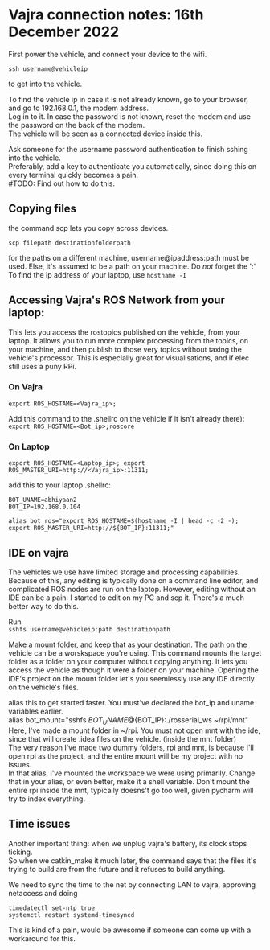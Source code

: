 # Vajra connection notes: 16th December 2022

First power the vehicle, and connect your device to the wifi.  

`ssh username@vehicleip`

to get into the vehicle.  

To find the vehicle ip in case it is not already known, go to your browser, and go to 192.168.0.1, the modem address.   
Log in to it. In case the password is not known, reset the modem and use the password on the back of the modem.  
The vehicle will be seen as a connected device inside this.  

Ask someone for the username password authentication to finish sshing into the vehicle.  
Preferably, add a key to authenticate you automatically, since doing this on every terminal quickly becomes a pain.  
#TODO: Find out how to do this.

## Copying files

the command scp lets you copy across devices.

`scp filepath destinationfolderpath`

for the paths on a different machine, username@ipaddress:path must be used. Else, it's assumed to be a path on your machine. Do *not* forget the ':'  
To find the ip address of your laptop, use
`hostname -I`

## Accessing Vajra's ROS Network from your laptop:

This lets you access the rostopics published on the vehicle, from your laptop. It allows you to run more complex processing from the topics, on your machine, and then publish to those very topics without taxing the vehicle's processor. This is especially great for visualisations, and if elec still uses a puny RPi.

### On Vajra

`export ROS_HOSTAME=<Vajra_ip>;`

Add this command to the .shellrc on the vehicle if it isn't already there):  
`export ROS_HOSTAME=<Bot_ip>;roscore`

### On Laptop

`export ROS_HOSTAME=<Laptop_ip>; export ROS_MASTER_URI=http://<Vajra_ip>:11311;`

add this to your laptop .shellrc:
```
BOT_UNAME=abhiyaan2  
BOT_IP=192.168.0.104  

alias bot_ros="export ROS_HOSTAME=$(hostname -I | head -c -2 -); export ROS_MASTER_URI=http://${BOT_IP}:11311;"  
``` 

## IDE on vajra

The vehicles we use have limited storage and processing capabilities. Because of this, any editing is typically done on a command line editor, and complicated ROS nodes are run on the laptop. However, editing without an IDE can be a pain. I started to edit on my PC and scp it. There's a much better way to do this.  

Run   
`sshfs username@vehicleip:path destinationpath`  

Make a mount folder, and keep that as your destination. The path on the vehicle can be a worskspace you're using. This command mounts the target folder as a folder on your computer without copying anything. It lets you access the vehicle as though it were a folder on your machine. Opening the IDE's project on the mount folder let's you seemlessly use any IDE directly on the vehicle's files.

alias this to get started faster. You must've declared the bot_ip and uname variables earlier.  
alias bot_mount="sshfs ${BOT_UNAME}@${BOT_IP}:./rosserial_ws ~/rpi/mnt"    
Here, I've made a mount folder in ~/rpi. You must not open mnt with the ide, since that will create .idea files on the vehicle. (inside the mnt folder)  
The very reason I've made two dummy folders, rpi and mnt, is because I'll open rpi as the project, and the entire mount will be my project with no issues.  
In that alias, I've mounted the workspace we were using primarily. Change that in your alias, or even better, make it a shell variable. Don't mount the entire rpi inside the mnt, typically doesns't go too well, given pycharm will try to index everything. 

## Time issues

Another important thing: when we unplug vajra's battery, its clock stops ticking.  
So when we catkin_make it much later, the command says that the files it's trying to build are from the future and it refuses to build anything.  

We need to sync the time to the net by connecting LAN to vajra, approving netaccess and doing  

`timedatectl set-ntp true`  
`systemctl restart systemd-timesyncd`

This is kind of a pain, would be awesome if someone can come up with a workaround for this. 
